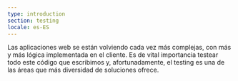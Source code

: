 ```yaml
---
type: introduction
section: testing
locale: es-ES
---
```

 Las aplicaciones web se están volviendo cada vez más complejas, con más y más lógica implementada en el cliente. Es de vital importancia testear todo este código que escribimos y, afortunadamente, el testing es una de las áreas que más diversidad de soluciones ofrece.